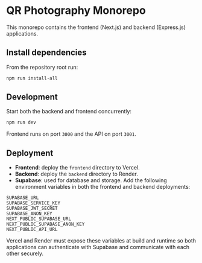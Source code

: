 # QR Photography Monorepo

This monorepo contains the frontend (Next.js) and backend (Express.js) applications.

## Install dependencies

From the repository root run:

```bash
npm run install-all
```

## Development

Start both the backend and frontend concurrently:

```bash
npm run dev
```

Frontend runs on port `3000` and the API on port `3001`.

## Deployment

- **Frontend**: deploy the `frontend` directory to Vercel.
- **Backend**: deploy the `backend` directory to Render.
- **Supabase**: used for database and storage. Add the following environment variables in both the frontend and backend deployments:

```
SUPABASE_URL
SUPABASE_SERVICE_KEY
SUPABASE_JWT_SECRET
SUPABASE_ANON_KEY
NEXT_PUBLIC_SUPABASE_URL
NEXT_PUBLIC_SUPABASE_ANON_KEY
NEXT_PUBLIC_API_URL
```

Vercel and Render must expose these variables at build and runtime so both applications can authenticate with Supabase and communicate with each other securely.
